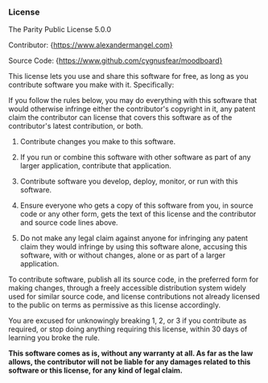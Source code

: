 ### License

The Parity Public License 5.0.0

Contributor: {https://www.alexandermangel.com}

Source Code: {https://www.github.com/cygnusfear/moodboard}

This license lets you use and share this software for free, as
long as you contribute software you make with it. Specifically:

If you follow the rules below, you may do everything with this
software that would otherwise infringe either the contributor's
copyright in it, any patent claim the contributor can license
that covers this software as of the contributor's latest
contribution, or both.

1. Contribute changes you make to this software.

2. If you run or combine this software with other software as
   part of any larger application, contribute that application.

3. Contribute software you develop, deploy, monitor, or run with
   this software.

4. Ensure everyone who gets a copy of this software from you, in
   source code or any other form, gets the text of this license
   and the contributor and source code lines above.

5. Do not make any legal claim against anyone for infringing any
   patent claim they would infringe by using this software alone,
   accusing this software, with or without changes, alone or as
   part of a larger application.

To contribute software, publish all its source code, in the
preferred form for making changes, through a freely accessible
distribution system widely used for similar source code, and
license contributions not already licensed to the public on terms
as permissive as this license accordingly.

You are excused for unknowingly breaking 1, 2, or 3 if you
contribute as required, or stop doing anything requiring this
license, within 30 days of learning you broke the rule.

**This software comes as is, without any warranty at all. As far
as the law allows, the contributor will not be liable for any
damages related to this software or this license, for any kind of
legal claim.**
